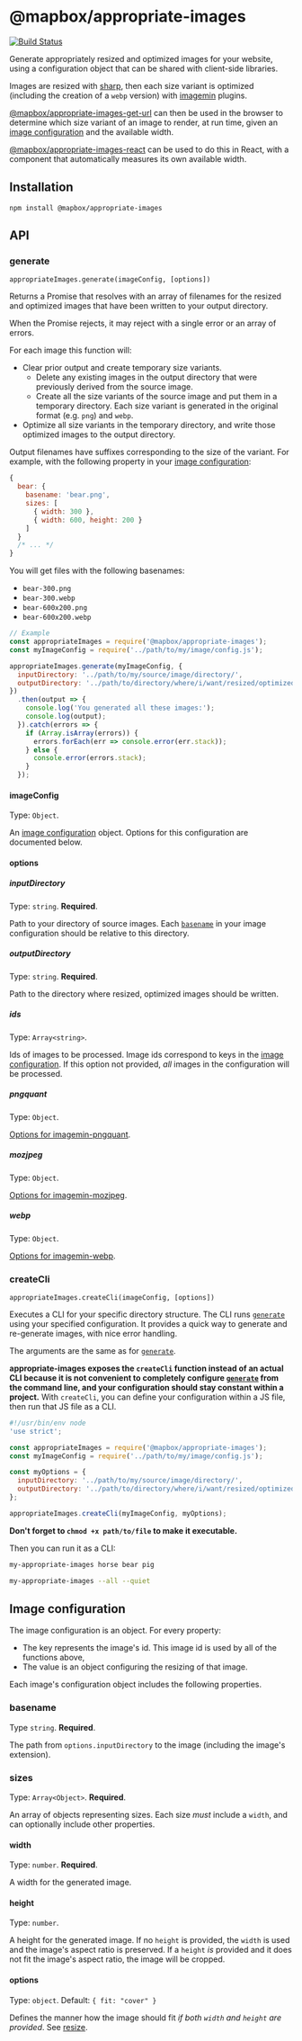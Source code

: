 # @mapbox/appropriate-images

[![Build Status](https://travis-ci.com/mapbox/appropriate-images.svg?branch=main)](https://travis-ci.com/mapbox/appropriate-images)

Generate appropriately resized and optimized images for your website, using a configuration object that can be shared with client-side libraries.

Images are resized with [sharp](https://sharp.pixelplumbing.com/), then each size variant is optimized (including the creation of a `webp` version) with [imagemin](https://github.com/imagemin/imagemin) plugins.

[@mapbox/appropriate-images-get-url] can then be used in the browser to determine which size variant of an image to render, at run time, given an [image configuration] and the available width.

[@mapbox/appropriate-images-react] can be used to do this in React, with a component that automatically measures its own available width.

## Installation

```
npm install @mapbox/appropriate-images
```

## API

### generate

`appropriateImages.generate(imageConfig, [options])`

Returns a Promise that resolves with an array of filenames for the resized and optimized images that have been written to your output directory.

When the Promise rejects, it may reject with a single error or an array of errors.

For each image this function will:

- Clear prior output and create temporary size variants.
  - Delete any existing images in the output directory that were previously derived from the source image.
  - Create all the size variants of the source image and put them in a temporary directory.
    Each size variant is generated in the original format (e.g. `png`) and `webp`.
- Optimize all size variants in the temporary directory, and write those optimized images to the output directory.

Output filenames have suffixes corresponding to the size of the variant.
For example, with the following property in your [image configuration]:

```js
{
  bear: {
    basename: 'bear.png',
    sizes: [
      { width: 300 },
      { width: 600, height: 200 }
    ]
  }
  /* ... */
}
```

You will get files with the following basenames:

- `bear-300.png`
- `bear-300.webp`
- `bear-600x200.png`
- `bear-600x200.webp`

```js
// Example
const appropriateImages = require('@mapbox/appropriate-images');
const myImageConfig = require('../path/to/my/image/config.js');

appropriateImages.generate(myImageConfig, {
  inputDirectory: '../path/to/my/source/image/directory/',
  outputDirectory: '../path/to/directory/where/i/want/resized/optimized/images/'
})
  .then(output => {
    console.log('You generated all these images:');
    console.log(output);
  }).catch(errors => {
    if (Array.isArray(errors)) {
      errors.forEach(err => console.error(err.stack));
    } else {
      console.error(errors.stack);
    }
  });
```

#### imageConfig

Type: `Object`.

An [image configuration] object.
Options for this configuration are documented below.

#### options

##### inputDirectory

Type: `string`.
**Required**.

Path to your directory of source images.
Each [`basename`] in your image configuration should be relative to this directory.

##### outputDirectory

Type: `string`.
**Required**.

Path to the directory where resized, optimized images should be written.

##### ids

Type: `Array<string>`.

Ids of images to be processed.
Image ids correspond to keys in the [image configuration].
If this option not provided, *all* images in the configuration will be processed.

##### pngquant

Type: `Object`.

[Options for imagemin-pngquant](https://github.com/imagemin/imagemin-pngquant#options).

##### mozjpeg

Type: `Object`.

[Options for imagemin-mozjpeg](https://github.com/imagemin/imagemin-mozjpeg#options).

##### webp

Type: `Object`.

[Options for imagemin-webp](https://github.com/imagemin/imagemin-webp#options).

### createCli

`appropriateImages.createCli(imageConfig, [options])`

Executes a CLI for your specific directory structure.
The CLI runs [`generate`] using your specified configuration.
It provides a quick way to generate and re-generate images, with nice error handling.

The arguments are the same as for [`generate`].

**appropriate-images exposes the `createCli` function instead of an actual CLI because it is not convenient to completely configure [`generate`] from the command line, and your configuration should stay constant within a project.**
With `createCli`, you can define your configuration within a JS file, then run that JS file as a CLI.

```js
#!/usr/bin/env node
'use strict';

const appropriateImages = require('@mapbox/appropriate-images');
const myImageConfig = require('../path/to/my/image/config.js');

const myOptions = {
  inputDirectory: '../path/to/my/source/image/directory/',
  outputDirectory: '../path/to/directory/where/i/want/resized/optimized/images/'
};

appropriateImages.createCli(myImageConfig, myOptions);
```

**Don't forget to `chmod +x path/to/file` to make it executable.**

Then you can run it as a CLI:

```bash
my-appropriate-images horse bear pig

my-appropriate-images --all --quiet
```

## Image configuration

The image configuration is an object. For every property:

- The key represents the image's id.
  This image id is used by all of the functions above,
- The value is an object configuring the resizing of that image.

Each image's configuration object includes the following properties.

### basename

Type `string`.
**Required**.

The path from `options.inputDirectory` to the image (including the image's extension).

### sizes

Type: `Array<Object>`.
**Required**.

An array of objects representing sizes. Each size *must* include a `width`, and can optionally include other properties.

#### width

Type: `number`.
**Required**.

A width for the generated image.

#### height

Type: `number`.

A height for the generated image.
If no `height` is provided, the `width` is used and the image's aspect ratio is preserved.
If a `height` *is* provided and it does not fit the image's aspect ratio, the image will be cropped.

#### options

Type: `object`.
Default: `{ fit: "cover" }`

Defines the manner how the image should fit *if both `width` and `height` are provided*. See [resize](https://sharp.pixelplumbing.com/api-resize#resize).


[`generate`]: #generate
[`createCli`]: #createcli
[image configuration]: #image-configuration
[`basename`]: #basename
[@mapbox/appropriate-images-get-url]: https://github.com/mapbox/appropriate-images-get-url
[@mapbox/appropriate-images-react]: https://github.com/mapbox/appropriate-images-react
